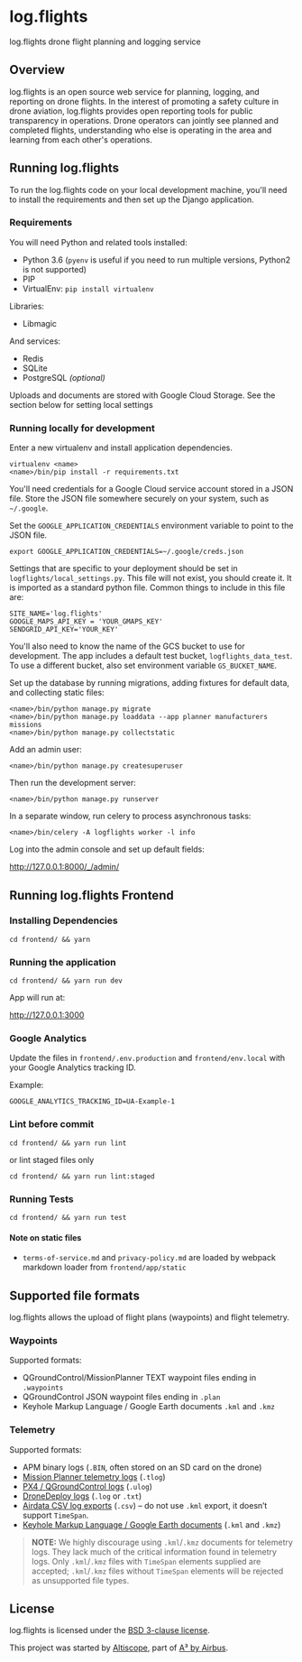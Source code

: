 # log.flights

log.flights drone flight planning and logging service

## Overview

log.flights is an open source web service for planning, logging, and reporting on
drone flights. In the interest of promoting a safety culture in drone aviation,
log.flights provides open reporting tools for public transparency in operations.
Drone operators can jointly see planned and completed flights, understanding who
else is operating in the area and learning from each other's operations.

## Running log.flights

To run the log.flights code on your local development machine,
you'll need to install the requirements and then set up the Django application.

### Requirements

You will need Python and related tools installed:
* Python 3.6 (`pyenv` is useful if you need to run multiple versions, Python2 is not supported)
* PIP
* VirtualEnv: `pip install virtualenv`

Libraries:
* Libmagic

And services:
* Redis
* SQLite
* PostgreSQL _(optional)_

Uploads and documents are stored with Google Cloud Storage.
See the section below for setting local settings

### Running locally for development

Enter a new virtualenv and install application dependencies.

```
virtualenv <name>
<name>/bin/pip install -r requirements.txt
```

You'll need credentials for a Google Cloud service account stored in a JSON file.
Store the JSON file somewhere securely on your system, such as `~/.google`.

Set the `GOOGLE_APPLICATION_CREDENTIALS` environment variable to point to
the JSON file.

```
export GOOGLE_APPLICATION_CREDENTIALS=~/.google/creds.json
```

Settings that are specific to your deployment should be set in `logflights/local_settings.py`.
This file will not exist, you should create it. It is imported as a standard python
file. Common things to include in this file are:

```
SITE_NAME='log.flights'
GOOGLE_MAPS_API_KEY = 'YOUR_GMAPS_KEY'
SENDGRID_API_KEY='YOUR_KEY'
```

You'll also need to know the name of the GCS bucket to use for development.
The app includes a default test bucket, `logflights_data_test`.
To use a different bucket, also set environment variable `GS_BUCKET_NAME`.

Set up the database by running migrations, adding fixtures for default data, and collecting static files:

```
<name>/bin/python manage.py migrate
<name>/bin/python manage.py loaddata --app planner manufacturers missions
<name>/bin/python manage.py collectstatic
```

Add an admin user:

```
<name>/bin/python manage.py createsuperuser
```

Then run the development server:

```
<name>/bin/python manage.py runserver
```

In a separate window, run celery to process asynchronous tasks:

```
<name>/bin/celery -A logflights worker -l info
```

Log into the admin console and set up default fields:

http://127.0.0.1:8000/_/admin/

## Running log.flights Frontend

### Installing Dependencies
```
cd frontend/ && yarn
```

### Running the application
```
cd frontend/ && yarn run dev
```

App will run at:

http://127.0.0.1:3000

### Google Analytics

Update the files in `frontend/.env.production` and `frontend/env.local` with your Google Analytics tracking ID.

Example:

```
GOOGLE_ANALYTICS_TRACKING_ID=UA-Example-1
```

### Lint before commit
```
cd frontend/ && yarn run lint
```

or lint staged files only
```
cd frontend/ && yarn run lint:staged
```

### Running Tests

```
cd frontend/ && yarn run test
```

#### Note on static files
- `terms-of-service.md` and `privacy-policy.md` are loaded by webpack markdown loader from `frontend/app/static`

## Supported file formats

log.flights allows the upload of flight plans (waypoints) and flight telemetry.

### Waypoints

Supported formats:
* QGroundControl/MissionPlanner TEXT waypoint files ending in `.waypoints`
* QGroundControl JSON waypoint files ending in `.plan`
* Keyhole Markup Language / Google Earth documents `.kml` and `.kmz`

### Telemetry

Supported formats:
* APM binary logs (`.BIN`, often stored on an SD card on the drone)
* [Mission Planner telemetry logs](http://ardupilot.org/copter/docs/common-mission-planner-telemetry-logs.html) (`.tlog`)
* [PX4 / QGroundControl logs](https://dev.px4.io/en/log/ulog_file_format.html) (`.ulog`)
* [DroneDeploy logs](https://support.dronedeploy.com/docs/gathering-flight-logs) (`.log` or `.txt`)
* [Airdata CSV log exports](https://twitter.com/AirdataUAV/status/655497788050903040) (`.csv`) – do not use `.kml` export, it doesn’t support `TimeSpan`.
* [Keyhole Markup Language / Google Earth documents](https://developers.google.com/kml/documentation/) (`.kml` and `.kmz`)

> **NOTE:**  We highly discourage using `.kml`/`.kmz` documents for telemetry logs. They lack much of the critical information found in telemetry logs. Only `.kml`/`.kmz` files with `TimeSpan` elements supplied are accepted; `.kml`/`.kmz` files without `TimeSpan` elements will be rejected as unsupported file types.


## License

log.flights is licensed under the [BSD 3-clause license](./LICENSE).

This project was started by [Altiscope](http://altiscope.io), part of [A³ by Airbus](https://airbus-sv.com).
